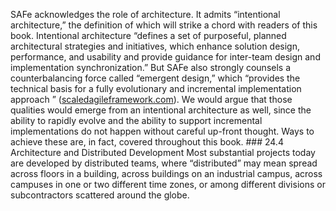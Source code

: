 SAFe acknowledges the role of architecture. It admits “intentional architecture,” the definition of which will strike a chord with readers of this book. Intentional architecture “defines a set of purposeful, planned architectural strategies and initiatives, which enhance solution design, performance, and usability and provide guidance for inter-team design and implementation synchronization.” But SAFe also strongly counsels a counterbalancing force called “emergent design,” which “provides the technical basis for a fully evolutionary and incremental implementation approach ” ([scaledagileframework.com](http://scaledagileframework.com)). We would argue that those qualities would emerge from an intentional architecture as well, since the ability to rapidly evolve and the ability to support incremental implementations do not happen without careful up-front thought. Ways to achieve these are, in fact, covered throughout this book. ### 24.4 Architecture and Distributed Development Most substantial projects today are developed by distributed teams, where “distributed” may mean spread across floors in a building, across buildings on an industrial campus, across campuses in one or two different time zones, or among different divisions or subcontractors scattered around the globe.